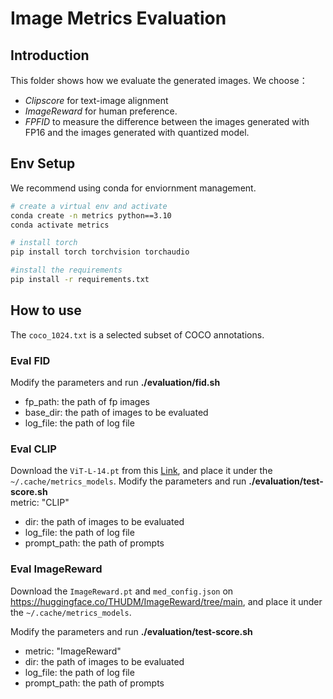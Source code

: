 # Image Metrics Evaluation

## Introduction
This folder shows how we evaluate the generated images. We choose：
- *Clipscore* for text-image alignment
- *ImageReward* for human preference. 
- *FPFID* to measure the difference between the images generated with FP16 and the images generated with quantized model.

## Env Setup

We recommend using conda for enviornment management.

```bash
# create a virtual env and activate
conda create -n metrics python==3.10 
conda activate metrics

# install torch
pip install torch torchvision torchaudio

#install the requirements
pip install -r requirements.txt
```

## How to use 

The `coco_1024.txt` is a selected subset of COCO annotations. 

### Eval FID
Modify the parameters and run **./evaluation/fid.sh**    
- fp_path: the path of fp images    
- base_dir: the path of images to be evaluated   
- log_file: the path of log file    
    
### Eval CLIP

Download the `ViT-L-14.pt` from this [Link](https://openaipublic.azureedge.net/clip/models/b8cca3fd41ae0c99ba7e8951adf17d267cdb84cd88be6f7c2e0eca1737a03836/ViT-L-14.pt), and place it under the `~/.cache/metrics_models`.
Modify the parameters and run **./evaluation/test-score.sh**      
metric: "CLIP"   
- dir: the path of images to be evaluated   
- log_file: the path of log file  
- prompt_path: the path of prompts    

### Eval ImageReward

Download the `ImageReward.pt` and `med_config.json` on https://huggingface.co/THUDM/ImageReward/tree/main, and place it under the `~/.cache/metrics_models`.

Modify the parameters and run **./evaluation/test-score.sh**      
- metric: "ImageReward"   
- dir: the path of images to be evaluated   
- log_file: the path of log file  
- prompt_path: the path of prompts  
